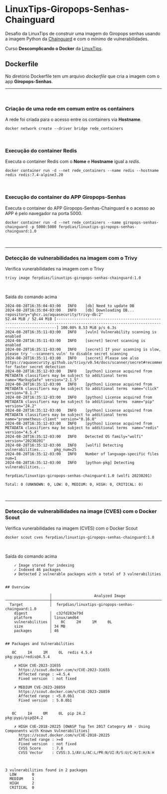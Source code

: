 # LinuxTips-Giropops-Senhas-Chainguard
Desafio da LinuxTips de construir uma imagem do Giropops senhas usando a imagem Python da [Chainguard](https://images.chainguard.dev/directory/image/python/overview) e com o mínimo de vulnerabilidades.


Curso **Descomplicando o Docker** da [LinuxTips](https://www.linuxtips.io/course/descomplicando-docker).


## Dockerfile

No diretório Dockerfile tem um arquivo *dockerfile* que cria a imagem com o app **Giropops-Senhas**.

---

<br> 

### Criação de uma rede em comum entre os containers 

A rede foi criada para o acesso entre os containers via **Hostname**.
```shell
docker network create --driver bridge rede_containers
```
<br>

### Execução do container Redis

Executa o container Redis com o **Nome** e **Hostname** igual a *redis*. 
```shell
docker container run -d --net rede_containers --name redis --hostname redis redis:7.4-alpine3.20
```

<br>

### Execução do container do APP Giropops-Senhas

Executa o container do APP Giropops-Senhas-Chainguard e o acesso ao APP é pelo navegador na porta 5000.
```shell
docker container run -d --net rede_containers --name giropops-senhas-chainguard -p 5000:5000 ferpdias/linuxtips-giropops-senhas-chainguard:1.0
```

<br>

--- 

### Detecção de vulnerabilidades na imagem com o Trivy

Verifica vunerabilidades na imagem com o Trivy
```shell
trivy image ferpdias/linuxtips-giropops-senhas-chainguard:1.0
```

<br>

Saída do comando acima 
```shell
2024-08-28T16:35:04-03:00	INFO	[db] Need to update DB
2024-08-28T16:35:04-03:00	INFO	[db] Downloading DB...	repository="ghcr.io/aquasecurity/trivy-db:2"
52.44 MiB / 52.44 MiB [--------------------------------------------------------------------------------------------------------------------------------------------] 100.00% 8.53 MiB p/s 6.3s
2024-08-28T16:35:11-03:00	INFO	[vuln] Vulnerability scanning is enabled
2024-08-28T16:35:11-03:00	INFO	[secret] Secret scanning is enabled
2024-08-28T16:35:11-03:00	INFO	[secret] If your scanning is slow, please try '--scanners vuln' to disable secret scanning
2024-08-28T16:35:11-03:00	INFO	[secret] Please see also https://aquasecurity.github.io/trivy/v0.54/docs/scanner/secret#recommendation for faster secret detection
2024-08-28T16:35:12-03:00	INFO	[python] License acquired from METADATA classifiers may be subject to additional terms	name="MarkupSafe" version="2.1.5"
2024-08-28T16:35:12-03:00	INFO	[python] License acquired from METADATA classifiers may be subject to additional terms	name="click" version="8.1.7"
2024-08-28T16:35:12-03:00	INFO	[python] License acquired from METADATA classifiers may be subject to additional terms	name="pip" version="24.2"
2024-08-28T16:35:12-03:00	INFO	[python] License acquired from METADATA classifiers may be subject to additional terms	name="prometheus-client" version="0.16.0"
2024-08-28T16:35:12-03:00	INFO	[python] License acquired from METADATA classifiers may be subject to additional terms	name="redis" version="4.5.4"
2024-08-28T16:35:12-03:00	INFO	Detected OS	family="wolfi" version="20230201"
2024-08-28T16:35:12-03:00	INFO	[wolfi] Detecting vulnerabilities...	pkg_num=25
2024-08-28T16:35:12-03:00	INFO	Number of language-specific files	num=1
2024-08-28T16:35:12-03:00	INFO	[python-pkg] Detecting vulnerabilities...

ferpdias/linuxtips-giropops-senhas-chainguard:1.0 (wolfi 20230201)

Total: 0 (UNKNOWN: 0, LOW: 0, MEDIUM: 0, HIGH: 0, CRITICAL: 0)
```

<br>

---

### Detecção de vulnerabilidades na image (CVES) com o Docker Scout

Verifica vunerabilidades na imagem (CVES) com o Docker Scout
```shell
docker scout cves ferpdias/linuxtips-giropops-senhas-chainguard:1.0
```

<br>

Saída do comando acima 
```
    ✓ Image stored for indexing
    ✓ Indexed 46 packages
    ✗ Detected 2 vulnerable packages with a total of 3 vulnerabilities


## Overview

                    │                   Analyzed Image                     
────────────────────┼──────────────────────────────────────────────────────
  Target            │  ferpdias/linuxtips-giropops-senhas-chainguard:1.0   
    digest          │  c32fd283e79d                                        
    platform        │ linux/amd64                                          
    vulnerabilities │    0C     2H     1M     0L                           
    size            │ 34 MB                                                
    packages        │ 46                                                   


## Packages and Vulnerabilities

   0C     1H     1M     0L  redis 4.5.4
pkg:pypi/redis@4.5.4

    ✗ HIGH CVE-2023-31655
      https://scout.docker.com/v/CVE-2023-31655
      Affected range : =4.5.4     
      Fixed version  : not fixed  
    
    ✗ MEDIUM CVE-2023-28859
      https://scout.docker.com/v/CVE-2023-28859
      Affected range : <5.0.0b1  
      Fixed version  : 5.0.0b1   
    

   0C     1H     0M     0L  pip 24.2
pkg:pypi/pip@24.2

    ✗ HIGH CVE-2018-20225 [OWASP Top Ten 2017 Category A9 - Using Components with Known Vulnerabilities]
      https://scout.docker.com/v/CVE-2018-20225
      Affected range : >=0                                           
      Fixed version  : not fixed                                     
      CVSS Score     : 7.8                                           
      CVSS Vector    : CVSS:3.1/AV:L/AC:L/PR:N/UI:R/S:U/C:H/I:H/A:H  
    


3 vulnerabilities found in 2 packages
  LOW       0  
  MEDIUM    1  
  HIGH      2  
  CRITICAL  0  
```




